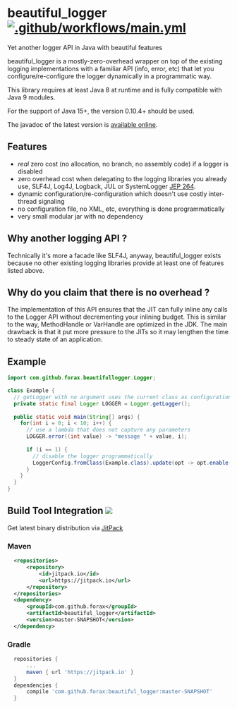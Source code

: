 # beautiful_logger [![.github/workflows/main.yml](https://github.com/forax/beautiful_logger/actions/workflows/main.yml/badge.svg)](https://github.com/forax/beautiful_logger/actions/workflows/main.yml)
Yet another logger API in Java with beautiful features

beautiful_logger is a mostly-zero-overhead wrapper on top of the existing logging implementations with a familiar API (info, error, etc)
that let you configure/re-configure the logger dynamically in a programmatic way.

This library requires at least Java 8 at runtime and is fully compatible with Java 9 modules.

For the support of Java 15+, the version 0.10.4+ should be used.

The javadoc of the latest version is [available online](https://jitpack.io/com/github/forax/beautiful_logger/master-SNAPSHOT/javadoc/).

## Features
- *real* zero cost (no allocation, no branch, no assembly code) if a logger is disabled
- zero overhead cost when delegating to the logging libraries you already use, SLF4J, Log4J, Logback, JUL or SystemLogger [JEP 264](http://openjdk.java.net/jeps/264).
- dynamic configuration/re-configuration which doesn't use costly inter-thread signaling
- no configuration file, no XML, etc, everything is done programmatically
- very small modular jar with no dependency


## Why another logging API ?

Technically it's more a facade like SLF4J, anyway, beautiful_logger exists because no other existing logging libraries
provide at least one of features listed above. 


## Why do you claim that there is no overhead ?

The implementation of this API ensures that the JIT can fully inline any calls to the Logger API without decrementing your inlining budget.
This is similar to the way, MethodHandle or VarHandle are optimized in the JDK.
The main drawback is that it put more pressure to the JITs so it may lengthen the time to steady state of an application.


## Example

```java
import com.github.forax.beautifullogger.Logger;

class Example {
  // getLogger with no argument uses the current class as configuration class
  private static final Logger LOGGER = Logger.getLogger();
  
  public static void main(String[] args) {
    for(int i = 0; i < 10; i++) {
      // use a lambda that does not capture any parameters 
      LOGGER.error((int value) -> "message " + value, i);
      
      if (i == 1) {
        // disable the logger programmatically
        LoggerConfig.fromClass(Example.class).update(opt -> opt.enable(false));
      }
    }
  }
}
```

## Build Tool Integration [![](https://jitpack.io/v/forax/beautiful_logger.svg)](https://jitpack.io/#forax/beautiful_logger)

Get latest binary distribution via [JitPack](https://jitpack.io/#forax/beautiful_logger) 


### Maven

```xml
  <repositories>
      <repository>
          <id>jitpack.io</id>
          <url>https://jitpack.io</url>
      </repository>
  </repositories>
  <dependency>
      <groupId>com.github.forax</groupId>
      <artifactId>beautiful_logger</artifactId>
      <version>master-SNAPSHOT</version>
  </dependency>
```

### Gradle

```gradle
  repositories {
      ...
      maven { url 'https://jitpack.io' }
  }
  dependencies {
      compile 'com.github.forax:beautiful_logger:master-SNAPSHOT'
  }
```